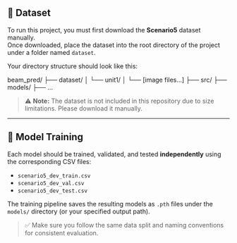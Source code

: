 ## 📁 Dataset

To run this project, you must first download the **Scenario5** dataset manually.  
Once downloaded, place the dataset into the root directory of the project under a folder named `dataset`.

Your directory structure should look like this:



beam_pred/
├── dataset/
│   └── unit1/
│       └── [image files...]
├── src/
├── models/
├── ...


> ⚠️ **Note:** The dataset is not included in this repository due to size limitations. Please download it manually.

---

## 🧠 Model Training

Each model should be trained, validated, and tested **independently** using the corresponding CSV files:

- `scenario5_dev_train.csv`
- `scenario5_dev_val.csv`
- `scenario5_dev_test.csv`

The training pipeline saves the resulting models as `.pth` files under the `models/` directory (or your specified output path).

> ✅ Make sure you follow the same data split and naming conventions for consistent evaluation.



